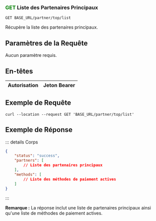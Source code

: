 
### <span style="color:green">GET</span> Liste des Partenaires Principaux

```plaintext
GET BASE_URL/partner/top/list
```

Récupère la liste des partenaires principaux.

## Paramètres de la Requête

Aucun paramètre requis.

## En-têtes

| Autorisation | Jeton Bearer |
| ------------- | ----------- |

## Exemple de Requête

```curl
curl --location --request GET 'BASE_URL/partner/top/list'
```

## Exemple de Réponse

::: details Corps

```json
{
    "status": "success",
    "partners": [
        // Liste des partenaires principaux
    ],
    "methods": [
        // Liste des méthodes de paiement actives
    ]
}
```

:::

**Remarque :** La réponse inclut une liste de partenaires principaux ainsi qu'une liste de méthodes de paiement actives.
